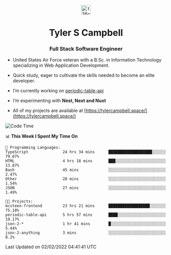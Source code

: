 <p align="center">
<a href="https://www.linkedin.com/in/t36campbell" target="blank"><img align="center" src="https://ik.imagekit.io/t36campbell/Portfolio/linkedin.png.original_m8bbGgPh6.png" alt="t36campbell" height="30" width="30" /></a>
</p>
<h1 align="center">Tyler S Campbell</h1>
<h3 align="center">Full Stack Software Engineer</h3>

* United States Air Force veteran with a B.Sc. in Information Technology specializing in Web Application Development. 

* Quick study, eager to cultivate the skills needed to become an elite developer.

* I’m currently working on [periodic-table-api](https://github.com/t36campbell/periodic-table-api)

* I’m experimenting with **Nest, Next and Nuxt**

* All of my projects are available at [https://tylercampbell.space/](https://tylercampbell.space/)

<!--START_SECTION:waka-->
![Code Time](http://img.shields.io/badge/Code%20Time-1%2C391%20hrs%2022%20mins-blue)

📊 **This Week I Spent My Time On** 

```text
💬 Programming Languages: 
TypeScript               24 hrs 34 mins      ███████████████████░░░░░░   79.07% 
HTML                     4 hrs 18 mins       ███░░░░░░░░░░░░░░░░░░░░░░   13.87% 
Bash                     45 mins             ░░░░░░░░░░░░░░░░░░░░░░░░░   2.47% 
Other                    28 mins             ░░░░░░░░░░░░░░░░░░░░░░░░░   1.54% 
JSON                     27 mins             ░░░░░░░░░░░░░░░░░░░░░░░░░   1.49%

🐱‍💻 Projects: 
mcsteen-frontend         23 hrs 21 mins      ██████████████████░░░░░░░   75.18% 
periodic-table-api       5 hrs 57 mins       ████░░░░░░░░░░░░░░░░░░░░░   19.17% 
json-2-*                 1 hr 41 mins        █░░░░░░░░░░░░░░░░░░░░░░░░   5.44% 
json-2-anything          3 mins              ░░░░░░░░░░░░░░░░░░░░░░░░░   0.2%

```


 Last Updated on 02/02/2022 04:41:41 UTC
<!--END_SECTION:waka-->
